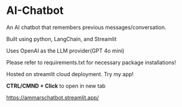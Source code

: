 # AI-Chatbot
 An AI chatbot that remembers previous messages/conversation.
 
 Built using python, LangChain, and Streamlit

 Uses OpenAI as the LLM provider(GPT 4o mini)

 Please refer to requirements.txt for necessary package installations!
 

 Hosted on streamlit cloud deployment. Try my app!

 **CTRL/CMND + Click** to open in new tab

 https://ammarschatbot.streamlit.app/
